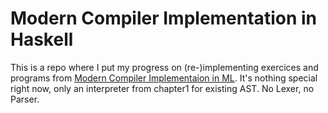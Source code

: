 # Modern Compiler Implementation in Haskell

This is a repo where I put my progress on (re-)implementing exercices and programs from [Modern Compiler Implementaion in ML](https://www.cs.princeton.edu/~appel/modern/ml). It's nothing special right now, only an interpreter from chapter1 for existing AST. No Lexer, no Parser.
